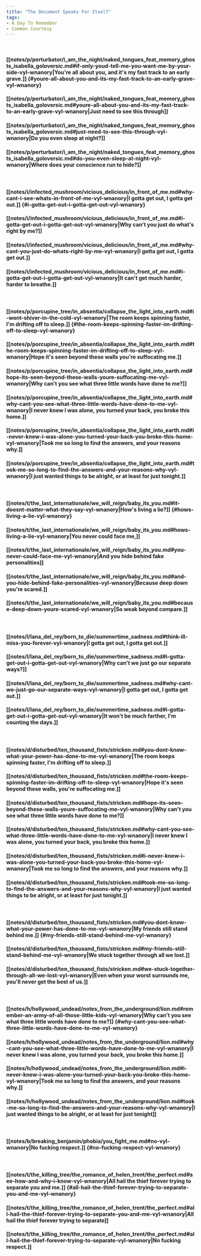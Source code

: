 ```yaml
---
title: "The Document Speaks For Itself"
tags:
- A Day To Remember
- Common Courtesy
---
```

&nbsp;
#### [[notes/p/perturbator/i_am_the_night/naked_tongues_feat_memory_ghosts_isabella_goloversic.md#if-only-youd-tell-me-you-want-me-by-your-side-vyl-wnanory|You're all about you, and it's my fast track to an early grave.]] {#youre-all-about-you-and-its-my-fast-track-to-an-early-grave-vyl-wnanory}
#### [[notes/p/perturbator/i_am_the_night/naked_tongues_feat_memory_ghosts_isabella_goloversic.md#youre-all-about-you-and-its-my-fast-track-to-an-early-grave-vyl-wnanory|Just need to see this through]]
#### [[notes/p/perturbator/i_am_the_night/naked_tongues_feat_memory_ghosts_isabella_goloversic.md#just-need-to-see-this-through-vyl-wnanory|Do you even sleep at night?]]
#### [[notes/p/perturbator/i_am_the_night/naked_tongues_feat_memory_ghosts_isabella_goloversic.md#do-you-even-sleep-at-night-vyl-wnanory|Where does your conscience run to hide?]]
&nbsp;
#### [[notes/i/infected_mushroom/vicious_delicious/in_front_of_me.md#why-cant-i-see-whats-in-front-of-me-vyl-wnanory|I gotta get out, I gotta get out.]] {#i-gotta-get-out-i-gotta-get-out-vyl-wnanory}
#### [[notes/i/infected_mushroom/vicious_delicious/in_front_of_me.md#i-gotta-get-out-i-gotta-get-out-vyl-wnanory|Why can't you just do what's right by me?]]
#### [[notes/i/infected_mushroom/vicious_delicious/in_front_of_me.md#why-cant-you-just-do-whats-right-by-me-vyl-wnanory|I gotta get out, I gotta get out.]]
#### [[notes/i/infected_mushroom/vicious_delicious/in_front_of_me.md#i-gotta-get-out-i-gotta-get-out-vyl-wnanory|It can't get much harder, harder to breathe.]]
&nbsp;
#### [[notes/p/porcupine_tree/in_absentia/collapse_the_light_into_earth.md#i-wont-shiver-in-the-cold-vyl-wnanory|The room keeps spinning faster, I'm drifting off to sleep.]] {#the-room-keeps-spinning-faster-im-drifting-off-to-sleep-vyl-wnanory}
#### [[notes/p/porcupine_tree/in_absentia/collapse_the_light_into_earth.md#the-room-keeps-spinning-faster-im-drifting-off-to-sleep-vyl-wnanory|Hope it's seen beyond these walls you're suffocating me.]]
#### [[notes/p/porcupine_tree/in_absentia/collapse_the_light_into_earth.md#hope-its-seen-beyond-these-walls-youre-suffocating-me-vyl-wnanory|Why can't you see what three little words have done to me?]]
#### [[notes/p/porcupine_tree/in_absentia/collapse_the_light_into_earth.md#why-cant-you-see-what-three-little-words-have-done-to-me-vyl-wnanory|I never knew I was alone, you turned your back, you broke this home.]]
#### [[notes/p/porcupine_tree/in_absentia/collapse_the_light_into_earth.md#i-never-knew-i-was-alone-you-turned-your-back-you-broke-this-home-vyl-wnanory|Took me so long to find the answers, and your reasons why.]]
#### [[notes/p/porcupine_tree/in_absentia/collapse_the_light_into_earth.md#took-me-so-long-to-find-the-answers-and-your-reasons-why-vyl-wnanory|I just wanted things to be alright, or at least for just tonight.]]
&nbsp;
#### [[notes/t/the_last_internationale/we_will_reign/baby_its_you.md#it-doesnt-matter-what-they-say-vyl-wnanory|How's living a lie?]] {#hows-living-a-lie-vyl-wnanory}
#### [[notes/t/the_last_internationale/we_will_reign/baby_its_you.md#hows-living-a-lie-vyl-wnanory|You never could face me,]]
#### [[notes/t/the_last_internationale/we_will_reign/baby_its_you.md#you-never-could-face-me-vyl-wnanory|And you hide behind fake personalities]]
#### [[notes/t/the_last_internationale/we_will_reign/baby_its_you.md#and-you-hide-behind-fake-personalities-vyl-wnanory|Because deep down you're scared.]]
#### [[notes/t/the_last_internationale/we_will_reign/baby_its_you.md#because-deep-down-youre-scared-vyl-wnanory|So weak beyond compare.]]
&nbsp;
#### [[notes/l/lana_del_rey/born_to_die/summertime_sadness.md#think-ill-miss-you-forever-vyl-wnanory|I gotta get out, I gotta get out.]]
#### [[notes/l/lana_del_rey/born_to_die/summertime_sadness.md#i-gotta-get-out-i-gotta-get-out-vyl-wnanory|Why can't we just go our separate ways?]]
#### [[notes/l/lana_del_rey/born_to_die/summertime_sadness.md#why-cant-we-just-go-our-separate-ways-vyl-wnanory|I gotta get out, I gotta get out.]]
#### [[notes/l/lana_del_rey/born_to_die/summertime_sadness.md#i-gotta-get-out-i-gotta-get-out-vyl-wnanory|It won't be much farther, I'm counting the days.]]
&nbsp;
#### [[notes/d/disturbed/ten_thousand_fists/stricken.md#you-dont-know-what-your-power-has-done-to-me-vyl-wnanory|The room keeps spinning faster, I'm drifting off to sleep.]]
#### [[notes/d/disturbed/ten_thousand_fists/stricken.md#the-room-keeps-spinning-faster-im-drifting-off-to-sleep-vyl-wnanory|Hope it's seen beyond these walls, you're suffocating me.]]
#### [[notes/d/disturbed/ten_thousand_fists/stricken.md#hope-its-seen-beyond-these-walls-youre-suffocating-me-vyl-wnanory|Why can't you see what three little words have done to me?]]
#### [[notes/d/disturbed/ten_thousand_fists/stricken.md#why-cant-you-see-what-three-little-words-have-done-to-me-vyl-wnanory|I never knew I was alone, you turned your back, you broke this home.]]
#### [[notes/d/disturbed/ten_thousand_fists/stricken.md#i-never-knew-i-was-alone-you-turned-your-back-you-broke-this-home-vyl-wnanory|Took me so long to find the answers, and your reasons why.]]
#### [[notes/d/disturbed/ten_thousand_fists/stricken.md#took-me-so-long-to-find-the-answers-and-your-reasons-why-vyl-wnanory|I just wanted things to be alright, or at least for just tonight.]]
&nbsp;
#### [[notes/d/disturbed/ten_thousand_fists/stricken.md#you-dont-know-what-your-power-has-done-to-me-vyl-wnanory|My friends still stand behind me.]] {#my-friends-still-stand-behind-me-vyl-wnanory}
#### [[notes/d/disturbed/ten_thousand_fists/stricken.md#my-friends-still-stand-behind-me-vyl-wnanory|We stuck together through all we lost.]]
#### [[notes/d/disturbed/ten_thousand_fists/stricken.md#we-stuck-together-through-all-we-lost-vyl-wnanory|Even when your worst surrounds me, you'll never get the best of us.]]
&nbsp;
#### [[notes/h/hollywood_undead/notes_from_the_underground/lion.md#remember-an-army-of-all-those-little-kids-vyl-wnanory|Why can't you see what three little words have done to me?]] {#why-cant-you-see-what-three-little-words-have-done-to-me-vyl-wnanory}
#### [[notes/h/hollywood_undead/notes_from_the_underground/lion.md#why-cant-you-see-what-three-little-words-have-done-to-me-vyl-wnanory|I never knew I was alone, you turned your back, you broke this home.]]
#### [[notes/h/hollywood_undead/notes_from_the_underground/lion.md#i-never-knew-i-was-alone-you-turned-your-back-you-broke-this-home-vyl-wnanory|Took me so long to find the answers, and your reasons why.]]
#### [[notes/h/hollywood_undead/notes_from_the_underground/lion.md#took-me-so-long-to-find-the-answers-and-your-reasons-why-vyl-wnanory|I just wanted things to be alright, or at least for just tonight]]
&nbsp;
#### [[notes/b/breaking_benjamin/phobia/you_fight_me.md#no-vyl-wnanory|No fucking respect.]] {#no-fucking-respect-vyl-wnanory}
&nbsp;
#### [[notes/t/the_killing_tree/the_romance_of_helen_trent/the_perfect.md#see-how-and-why-i-know-vyl-wnanory|All hail the thief forever trying to separate you and me.]] {#all-hail-the-thief-forever-trying-to-separate-you-and-me-vyl-wnanory}
#### [[notes/t/the_killing_tree/the_romance_of_helen_trent/the_perfect.md#all-hail-the-thief-forever-trying-to-separate-you-and-me-vyl-wnanory|All hail the thief forever trying to separate]]
#### [[notes/t/the_killing_tree/the_romance_of_helen_trent/the_perfect.md#all-hail-the-thief-forever-trying-to-separate-vyl-wnanory|No fucking respect.]]
